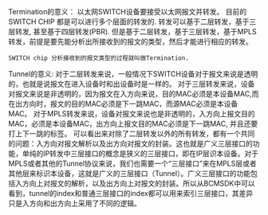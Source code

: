 Termination的意义：
	以太网SWITCH设备要接受以太网报文并转发。
	目前的SWITCH CHIP 都是可以进行多个层面的转发的. 转发可以基于二层转发，基于三层转发, 甚至基于四层转发(PBR).
	但是基于二层转发，基于三层转发，基于MPLS转发，前提是要先能分析出所接收到的报文的类型，然后才能进行相应的转发。

	SWITCH chip 分析接收到的报文类型的过程就叫做Termination.

Tunnel的意义:
	对于二层转发来说，一般情况下SWITCH设备对于报文来说是透明的，也就是说报文在进入设备时和出设备时是一样的。
	对于三层转发来说，设备对报文来说是非透明的，因为报文在入方向来说，目的MAC必须是本设备MAC,而在出方向时，报文的目的MAC必须是下一跳MAC，而源MAC必须是本设备MAC。
	对于MPLS转发来说，设备对报文来说也是非透明的，入方向上报文目的MAC，必须是本设备MAC，出方向上报文目的MAC必须是下一跳MAC, 并且还要打上下一跳的标签。
	可以看出来对除了二层转发以外的所有转发，都有一个共同的问题：入方向对报文解析以及出方向对报文的封装。这也就是广义三层接口的功能，单纯的IP转发中三层接口的概念是狭义的三层接口，即在IP层识本设备。对于MPLS或者其他的Tunnel协议来说，我们也需要一个“三层接口”来在MPLS层或者其他层来标识本设备，这就是广义的三层接口（Tunnel）。广义三层接口的功能包括入方向上对报文的解析，以及出方向上对报文的封装。所以从BCMSDK中可以看到，tunnel的index和普通三层接口的index都可以用来索引三层接口，其差异只是入方向和出方向上采用了不同的逻辑。
	

